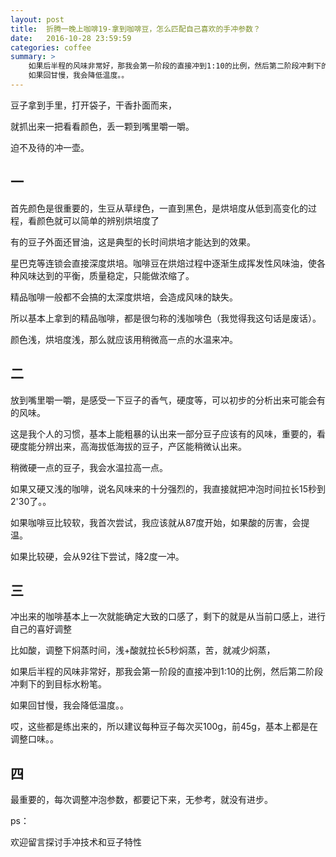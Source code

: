 ```yaml
---
layout: post
title:  折腾一晚上咖啡19-拿到咖啡豆，怎么匹配自己喜欢的手冲参数？
date:   2016-10-28 23:59:59
categories: coffee
summary: >
    如果后半程的风味非常好，那我会第一阶段的直接冲到1:10的比例，然后第二阶段冲剩下的到目标水粉笔。
    如果回甘慢，我会降低温度。。
---
```


豆子拿到手里，打开袋子，干香扑面而来，

就抓出来一把看看颜色，丢一颗到嘴里嚼一嚼。

迫不及待的冲一壶。

## 一

首先颜色是很重要的，生豆从草绿色，一直到黑色，是烘培度从低到高变化的过程，看颜色就可以简单的辨别烘培度了

有的豆子外面还冒油，这是典型的长时间烘培才能达到的效果。

星巴克等连锁会直接深度烘培。咖啡豆在烘焙过程中逐渐生成挥发性风味油，使各种风味达到的平衡，质量稳定，只能做浓缩了。

精品咖啡一般都不会搞的太深度烘培，会造成风味的缺失。

所以基本上拿到的精品咖啡，都是很匀称的浅咖啡色（我觉得我这句话是废话）。

颜色浅，烘培度浅，那么就应该用稍微高一点的水温来冲。

## 二

放到嘴里嚼一嚼，是感受一下豆子的香气，硬度等，可以初步的分析出来可能会有的风味。

这是我个人的习惯，基本上能粗暴的认出来一部分豆子应该有的风味，重要的，看硬度能分辨出来，高海拔低海拔的豆子，产区能稍微认出来。

稍微硬一点的豆子，我会水温拉高一点。

如果又硬又浅的咖啡，说名风味来的十分强烈的，我直接就把冲泡时间拉长15秒到2'30了。。

如果咖啡豆比较软，我首次尝试，我应该就从87度开始，如果酸的厉害，会提温。

如果比较硬，会从92往下尝试，降2度一冲。

## 三

冲出来的咖啡基本上一次就能确定大致的口感了，剩下的就是从当前口感上，进行自己的喜好调整

比如酸，调整下焖蒸时间，浅+酸就拉长5秒焖蒸，苦，就减少焖蒸，

如果后半程的风味非常好，那我会第一阶段的直接冲到1:10的比例，然后第二阶段冲剩下的到目标水粉笔。

如果回甘慢，我会降低温度。。

哎，这些都是练出来的，所以建议每种豆子每次买100g，前45g，基本上都是在调整口味。。

## 四

最重要的，每次调整冲泡参数，都要记下来，无参考，就没有进步。

ps：

欢迎留言探讨手冲技术和豆子特性





























